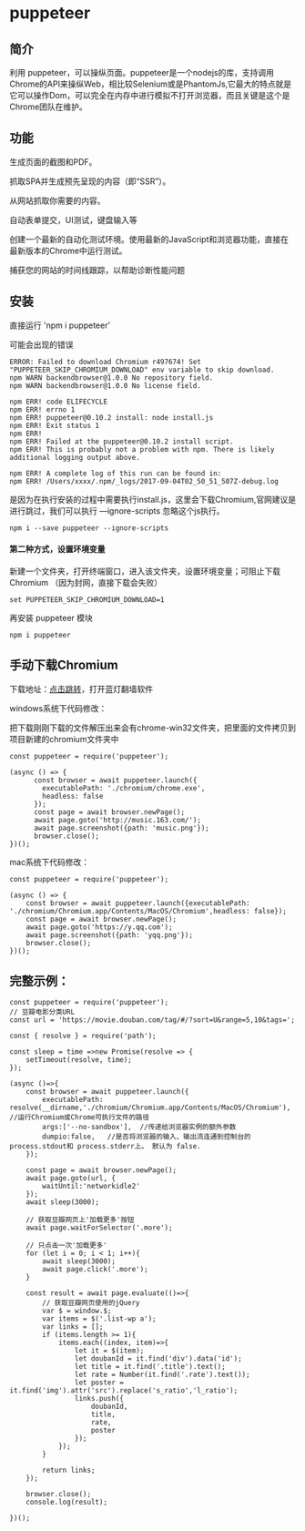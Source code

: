 # puppeteer

## 简介

利用 puppeteer，可以操纵页面。puppeteer是一个nodejs的库，支持调用Chrome的API来操纵Web，相比较Selenium或是PhantomJs,它最大的特点就是它可以操作Dom，可以完全在内存中进行模拟不打开浏览器，而且关键是这个是Chrome团队在维护。

## 功能

生成页面的截图和PDF。

抓取SPA并生成预先呈现的内容（即“SSR”）。

从网站抓取你需要的内容。

自动表单提交，UI测试，键盘输入等

创建一个最新的自动化测试环境。使用最新的JavaScript和浏览器功能，直接在最新版本的Chrome中运行测试。

捕获您的网站的时间线跟踪，以帮助诊断性能问题

## 安装

直接运行 'npm i puppeteer'

可能会出现的错误

```
ERROR: Failed to download Chromium r497674! Set "PUPPETEER_SKIP_CHROMIUM_DOWNLOAD" env variable to skip download.
npm WARN backendbrowser@1.0.0 No repository field.
npm WARN backendbrowser@1.0.0 No license field.

npm ERR! code ELIFECYCLE
npm ERR! errno 1
npm ERR! puppeteer@0.10.2 install: node install.js
npm ERR! Exit status 1
npm ERR!
npm ERR! Failed at the puppeteer@0.10.2 install script.
npm ERR! This is probably not a problem with npm. There is likely additional logging output above.

npm ERR! A complete log of this run can be found in:
npm ERR! /Users/xxxx/.npm/_logs/2017-09-04T02_50_51_507Z-debug.log
```

是因为在执行安装的过程中需要执行install.js，这里会下载Chromium,官网建议是进行跳过，我们可以执行 —ignore-scripts 忽略这个js执行。

```
npm i --save puppeteer --ignore-scripts
```

#### 第二种方式，设置环境变量

新建一个文件夹，打开终端窗口，进入该文件夹，设置环境变量；可阻止下载 Chromium （因为封网，直接下载会失败）

```
set PUPPETEER_SKIP_CHROMIUM_DOWNLOAD=1  
```

再安装 puppeteer 模块

```
npm i puppeteer 
```

## 手动下载Chromium

下载地址：<a href='https://download-chromium.appspot.com/'>点击跳转</a>，打开蓝灯翻墙软件

windows系统下代码修改：

把下载刚刚下载的文件解压出来会有chrome-win32文件夹，把里面的文件拷贝到项目新建的chromium文件夹中

```
const puppeteer = require('puppeteer');
 
(async () => {
      const browser = await puppeteer.launch({
        executablePath: './chromium/chrome.exe',
        headless: false
      });
      const page = await browser.newPage();
      await page.goto('http://music.163.com/');
      await page.screenshot({path: 'music.png'});
      browser.close();
})();

```

mac系统下代码修改：

```
const puppeteer = require('puppeteer');

(async () => {
    const browser = await puppeteer.launch({executablePath: './chromium/Chromium.app/Contents/MacOS/Chromium',headless: false});
    const page = await browser.newPage();
    await page.goto('https://y.qq.com');
    await page.screenshot({path: 'yqq.png'});
    browser.close();
})();
```

## 完整示例：

```
const puppeteer = require('puppeteer');
// 豆瓣电影分类URL
const url = 'https://movie.douban.com/tag/#/?sort=U&range=5,10&tags=';

const { resolve } = require('path');

const sleep = time =>new Promise(resolve => {
    setTimeout(resolve, time);
});

(async ()=>{
    const browser = await puppeteer.launch({
        executablePath: resolve(__dirname,'./chromium/Chromium.app/Contents/MacOS/Chromium'),  //运行Chromium或Chrome可执行文件的路径
        args:['--no-sandbox'],  //传递给浏览器实例的额外参数
        dumpio:false,   //是否将浏览器的输入、输出流连通到控制台的 process.stdout和 process.stderr上。 默认为 false.
    });

    const page = await browser.newPage();
    await page.goto(url, {
        waitUntil:'networkidle2'
    });
    await sleep(3000);

    // 获取豆瓣网页上'加载更多'按钮
    await page.waitForSelector('.more');

    // 只点击一次'加载更多'
    for (let i = 0; i < 1; i++){
        await sleep(3000);
        await page.click('.more');
    }

    const result = await page.evaluate(()=>{
        // 获取豆瓣网页使用的jQuery
        var $ = window.$;
        var items = $('.list-wp a');
        var links = [];
        if (items.length >= 1){
            items.each((index, item)=>{
                let it = $(item);
                let doubanId = it.find('div').data('id');
                let title = it.find('.title').text();
                let rate = Number(it.find('.rate').text());
                let poster = it.find('img').attr('src').replace('s_ratio','l_ratio');
                links.push({
                    doubanId,
                    title,
                    rate,
                    poster
                });
            });
        }

        return links;
    });

    browser.close();
    console.log(result);

})();

```